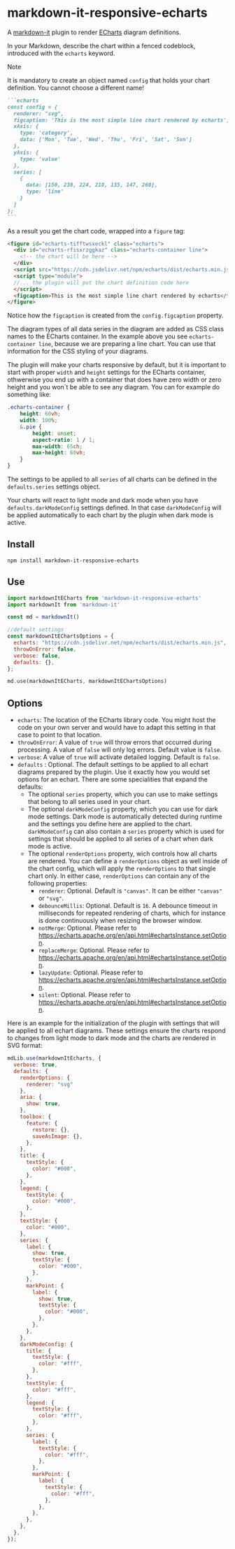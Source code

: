 # markdown-it-responsive-echarts

A [markdown-it](https://github.com/markdown-it/markdown-it) plugin to render [ECharts](https://echarts.apache.org/) diagram definitions.

In your Markdown, describe the chart within a fenced codeblock, introduced with the `echarts` keyword.

> [!NOTE]
> It is mandatory to create an object named `config` that holds your chart definition.
> You cannot choose a different name!

~~~markdown
```echarts
const config = {
  renderer: "svg",
  figcaption: 'This is the most simple line chart rendered by echarts',
  xAxis: {
    type: 'category',
    data: ['Mon', 'Tue', 'Wed', 'Thu', 'Fri', 'Sat', 'Sun']
  },
  yAxis: {
    type: 'value'
  },
  series: [
    {
      data: [150, 230, 224, 218, 135, 147, 260],
      type: 'line'
    }
  ]
};
```
~~~

As a result you get the chart code, wrapped into a `figure` tag:

```html
<figure id="echarts-tifftwsxeckl" class="echarts">
  <div id="echarts-rfisxrzggkaz" class="echarts-container line">
    <!-- the chart will be here -->
  </div>
  <script src="https://cdn.jsdelivr.net/npm/echarts/dist/echarts.min.js"></script>
  <script type="module">
  //... the plugin will put the chart definition code here
  </script>
  <figcaption>This is the most simple line chart rendered by echarts</figcaption>
</figure>
```

Notice how the `figcaption` is created from the `config.figcaption` property.

The diagram types of all data series in the diagram are added as CSS class names to the ECharts container. In the example above you see `echarts-container line`, because we are preparing a line chart. You can use that information for the CSS styling of your diagrams.

The plugin will make your charts responsive by default, but it is important to start with proper `width` and `height` settings for the ECharts container, othwerwise you end up with a container that does have zero width or zero height and you won´t be able to see any diagram. You can for example do something like:

```css
.echarts-container {
    height: 60vh;
    width: 100%;
    &.pie {
        height: unset;
        aspect-ratio: 1 / 1;
        max-width: 65ch;
        max-height: 60vh;
    }
}
```

The settings to be applied to all `series` of all charts can be defined in the `defaults.series` settings object.

Your charts will react to light mode and dark mode when you have `defaults.darkModeConfig` settings defined. In that case `darkModeConfig` will be applied automatically to each chart by the plugin when dark mode is active.

## Install

`npm install markdown-it-responsive-echarts`

## Use

```js
import markdownItECharts from 'markdown-it-responsive-echarts'
import markdownIt from 'markdown-it'

const md = markdownIt()

//default settings
const markdownItEChartsOptions = {
  echarts: "https://cdn.jsdelivr.net/npm/echarts/dist/echarts.min.js",
  throwOnError: false,
  verbose: false,
  defaults: {},
};

md.use(markdownItECharts, markdownItEChartsOptions)
```

## Options

- `echarts`: The location of the ECharts library code. You might host the code on your own server and would have to adapt this setting in that case to point to that location.
- `throwOnError`: A value of `true` will throw errors that occurred during processing. A value of `false` will only log errors. Default value is `false`.
- `verbose`: A value of `true` will activate detailed logging. Default is `false`.
- `defaults` : Optional. The default settings to be applied to all echart diagrams prepared by the plugin. Use it exactly how you would set options for an echart. There are some specialities that expand the defaults:
  - The optional `series` property, which you can use to make settings that belong to all series used in your chart.
  - The optional `darkModeConfig` property, which you can use for dark mode settings. Dark mode is automatically detected during runtime and the settings you define here are applied to the chart. `darkModeConfig` can also contain a `series` property which is used for settings that should be applied to all series of a chart when dark mode is active.
  - The optional `renderOptions` property, wich controls how all charts are rendered. You can define a `renderOptions` object as well inside of the chart config, which will apply the `renderOptions` to that single chart only. In either case, `renderOptions` can contain any of the following properties:
    - `renderer`: Optional. Default is `"canvas"`. It can be either `"canvas"` or `"svg"`.
    - `debounceMillis`: Optional. Default is `16`. A debounce timeout in milliseconds for repeated rendering of charts, which for instance is done continuously when resizing the browser window.
    - `notMerge`:  Optional. Please refer to https://echarts.apache.org/en/api.html#echartsInstance.setOption.
    - `replaceMerge`: Optional. Please refer to https://echarts.apache.org/en/api.html#echartsInstance.setOption.
    - `lazyUpdate`: Optional. Please refer to https://echarts.apache.org/en/api.html#echartsInstance.setOption.
    - `silent`: Optional. Please refer to https://echarts.apache.org/en/api.html#echartsInstance.setOption.


Here is an example for the initialization of the plugin with settings that will be applied to all echart diagrams. These settings ensure the charts respond to changes from light mode to dark mode and the charts are rendered in SVG format:

```js
mdLib.use(markdownItEcharts, {
  verbose: true,
  defaults: {
    renderOptions: {
      renderer: "svg"
    },
    aria: {
      show: true,
    },
    toolbox: {
      feature: {
        restore: {},
        saveAsImage: {},
      },
    },
    title: {
      textStyle: {
        color: "#000",
      },
    },
    legend: {
      textStyle: {
        color: "#000",
      },
    },
    textStyle: {
      color: "#000",
    },
    series: {
      label: {
        show: true,
        textStyle: {
          color: "#000",
        },
      },
      markPoint: {
        label: {
          show: true,
          textStyle: {
            color: "#000",
          },
        },
      },
    },
    darkModeConfig: {
      title: {
        textStyle: {
          color: "#fff",
        },
      },
      textStyle: {
        color: "#fff",
      },
      legend: {
        textStyle: {
          color: "#fff",
        },
      },
      series: {
        label: {
          textStyle: {
            color: "#fff",
          },
        },
        markPoint: {
          label: {
            textStyle: {
              color: "#fff",
            },
          },
        },
      },
    },
  },
});
```
